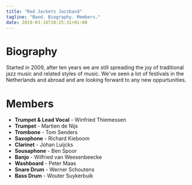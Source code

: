 ```yaml
---
title: "Red Jackets Jazzband"
tagline: "Band. Biography. Members."
date: 2019-03-16T10:25:31+01:00
---
```


# Biography
Started in 2009, after ten years we are still spreading the joy of traditional jazz music and related styles of music. We've seen a lot of festivals in the Netherlands and abroad and are looking forward to any new oppurtunities.

# Members
* **Trumpet & Lead Vocal** - Winfried Thiemessen
* **Trumpet** - Martien de Nijs
* **Trombone** - Tom Senders
* **Saxophone** - Richard Kieboom
* **Clarinet** - Johan Luijcks
* **Sousaphone** - Ben Spoor
* **Banjo** - Wilfried van Weesenbeecke
* **Washboard** - Peter Maas
* **Snare Drum** - Werner Schoutens
* **Bass Drum** - Wouter Suykerbuik


